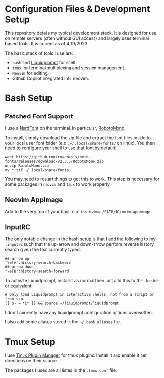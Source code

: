 # Configuration Files & Development Setup
This repository details my typical development stack. It is designed for use on remote servers (often without
GUI access) and largely uses terminal based tools. It is current as of 4/19/2023.

The basic stack of tools I use are:
  * `bash` and [Liquidprompt](https://github.com/nojhan/liquidprompt) for shell
  * `tmux` for terminal multiplexing and session management.
  * `Neovim` for editing.
  * Github Copilot integrated into neovim.

# Bash Setup
## Patched Font Support
I use a [NerdFont](https://www.nerdfonts.com/#home) on the terminal. In particular,
[RobotoMono](https://github.com/ryanoasis/nerd-fonts/releases/download/v2.3.3/RobotoMono.zip).

To install, simply download the zip file and extract the font files inside to your local user font folder
(e.g., `~/.local/share/fonts/` on linux). You then need to configure your shell to use that font by default:

```
wget https://github.com/ryanoasis/nerd-fonts/releases/download/v2.3.3/RobotoMono.zip
unzip RobotoMono.zip
mv *.ttf ~/.local/share/fonts
```

You may need to restart things to get this to work. This step is necessary for some packages in `neovim` and
`tmux` to work properly.

## Neovim AppImage
Add to the very top of your bashrc `alias nvim=~/PATH/TO/nvim.appimage`

## InputRC
The only notable change in the bash setup is that I add the following to my `.inputrc` such that the up-arrow
and down-arrow perform reverse history search given the text currently typed.
```
## arrow up
"\e[A":history-search-backward
## arrow down
"\e[B":history-search-forward
```

 To activate Liquidprompt, install it as normal then just add this to the `.bashrc` or equivalent:
 ```
 # Only load Liquidprompt in interactive shells, not from a script or from scp
[[ $- = *i* ]] && source ~/liquidprompt/liquidprompt
 ```

 I don't currently have any liquidprompt configuration options overwritten.

I also add some aliases stored in the `~/.bash_aliases` file.

# Tmux Setup
I use [Tmux Plugin Manager](https://github.com/tmux-plugins/tpm) for tmux plugins. Install it and enable it
per directions on their source.

The packages I used are all listed in the `.tmux.conf` file.
